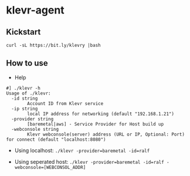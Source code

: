 # klevr-agent
## Kickstart
```
curl -sL https://bit.ly/klevry |bash
```

## How to use
* Help
```
#] ./klevr -h
Usage of ./klevr:
  -id string
    	Account ID from Klevr service
  -ip string
    	local IP address for networking (default "192.168.1.21")
  -provider string
    	[baremetal|aws] - Service Provider for Host build up
  -webconsole string
    	Klevr webconsole(server) address (URL or IP, Optional: Port) for connect (default "localhost:8080")
```

 * Using localhost: `./klevr -provider=baremetal -id=ralf`
 
 * Using seperated host:  `./klevr -provider=baremetal -id=ralf -webconsole=[WEBCONSOL_ADDR] `
